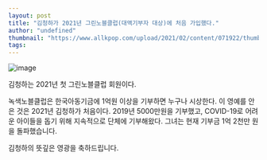 ```yaml
---
layout: post
title: "김청하가 2021년 그린노블클럽(대액기부자 대상)에 처음 가입했다."
author: "undefined"
thumbnail: "https://www.allkpop.com/upload/2021/02/content/071922/thumb/1612743778-20210208-kch.jpg"
tags: 
---
```



![image](https://www.allkpop.com/upload/2021/02/content/071922/1612743778-20210208-kch.jpg)

김청하는 2021년 첫 그린노블클럽 회원이다.

녹색노블클럽은 한국아동기금에 1억원 이상을 기부하면 누구나 시상한다. 이 영예를 안은 것은 2021년 김청하가 처음이다. 2019년 5000만원을 기부했고, COVID-19로 어려운 아이들을 돕기 위해 지속적으로 단체에 기부해왔다. 그녀는 현재 기부금 1억 2천만 원을 돌파했습니다.

김청하의 뜻깊은 영광을 축하드립니다.